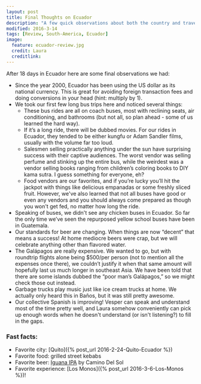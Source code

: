 ```yaml
---
layout: post
title: Final Thoughts on Ecuador
description: "A few quick observations about both the country and traveling after almost three weeks in Ecuador."
modified: 2016-3-14
tags: [Review, South-America, Ecuador]
image:
  feature: ecuador-review.jpg
  credit: Laura
  creditlink: 
---
```


After 18 days in Ecuador here are some final observations we had:

- Since the year 2000, Ecuador has been using the US dollar as its national currency. This is great for avoiding foreign transaction fees and doing conversions in your head (hint: multiply by 1).
- We took our first few long bus trips here and noticed several things:
    - These bus rides are all on coach buses, most with reclining seats, air conditioning, and bathrooms (but not all, so plan ahead - some of us learned the hard way).
    - If it’s a long ride, there will be dubbed movies. For our rides in Ecuador, they tended to be either kungfu or Adam Sandler films, usually with the volume far too loud.
    - Salesmen selling practically anything under the sun have surprising success with their captive audiences. The worst vendor was selling perfume and stinking up the entire bus, while the weirdest was a vendor selling books ranging from children’s coloring books to DIY kama sutra. I guess something for everyone, eh?
    - Food vendors are our favorites, and if you’re lucky you’ll hit the jackpot with things like delicious empanadas or some freshly sliced fruit. However, we've also learned that not all buses have good or even any vendors and you should always come prepared as though you won't get fed, no matter how long the ride.
- Speaking of buses, we didn't see any chicken buses in Ecuador. So far the only time we’ve seen the repurposed yellow school buses have been in Guatemala. 
- Our standards for beer are changing. When things are now “decent” that means a success! At home mediocre beers were crap, but we will celebrate anything other than flavored water.
- The Galápagos are really expensive. We wanted to go, but with roundtrip flights alone being $500/per person (not to mention all the expenses once there), we couldn’t justify it when that same amount will hopefully last us much longer in southeast Asia. We have been told that there are some islands dubbed the “poor man’s Galápagos,” so we might check those out instead.
- Garbage trucks play music just like ice cream trucks at home. We actually only heard this in Baños, but it was still pretty awesome.
- Our collective Spanish is improving! Vesper can speak and understand most of the time pretty well, and Laura somehow conveniently can pick up enough words when he doesn't understand (or isn't listening?) to fill in the gaps. 

### Fast facts:

- Favorite city: [Quito]({% post_url 2016-2-24-Quito-Ecuador %})
- Favorite food: grilled street kebabs
- Favorite beer: [Iguana IPA](https://untappd.com/b/camino-del-sol-iguana-i-p-a/689055) by Camino Del Sol
- Favorite experience: [Los Monos]({% post_url 2016-3-6-Los-Monos %})!
